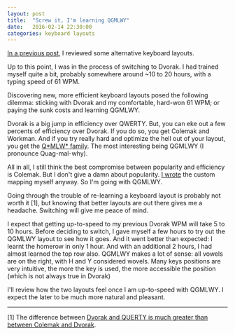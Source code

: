 ```yaml
---
layout: post
title:  "Screw it, I'm learning QGMLWY"
date:   2016-02-14 22:30:00
categories: keyboard layouts
---
```


[In a previous post](http://pinouchon.github.io/keyboard/2016/02/08/towards-a-better-keyboard.html), I reviewed
some alternative keyboard layouts.
 
Up to this point, I was in the process of switching to Dvorak. I had trained myself quite a bit, probably somewhere
around ~10 to 20 hours, with a typing speed of 61 WPM.

Discovering new, more efficient keyboard layouts posed the following dilemma: sticking with Dvorak and my comfortable,
hard-won 61 WPM; or paying the sunk costs and learning QGMLWY.


Dvorak is a big jump in efficiency over QWERTY. But, you can eke out a few percents of efficiency over Dvorak. 
If you do so, you get Colemak and Workman. And if you try really hard and optimize the hell out of your layout, you get 
the [Q\*MLW\* family](http://mkweb.bcgsc.ca/carpalx/?full_optimization). The most interesting being QGMLWY
(I pronounce Quag-mal-why).

All in all, I still think the best compromise between popularity and efficiency is Colemak. But I don't give a damn about
popularity. [I wrote](https://github.com/pinouchon/keybest) the custom mapping myself anyway. So I'm going with QGMLWY.

Going through the trouble of re-learning a keyboard layout is probably not worth it [1], but knowing that better layouts
are out there gives me a headache. Switching will give me peace of mind.

I expect that getting up-to-speed to my previous Dvorak WPM will take 5 to 10 hours. Before deciding to switch, I gave myself
a few hours to try out the QGMLWY layout to see how it goes. And it went better than expected: I learnt the homerow
in only 1 hour. And with an additional 2 hours, I had
almost learned the top row also. QGMLWY makes a lot of sense: all vowels are on the right, with H and Y considered wovels.
Many keys positions are very intuitive, the more the key is used, the more accessible the position (which is not always
true in Dvorak)

I'll review how the two layouts feel once I am up-to-speed with QGMLWY. I expect the later to be much more natural and pleasant.

----
[1] The difference between [Dvorak and QUERTY is much greater than between Colemak and Dvorak](http://mkweb.bcgsc.ca/carpalx/?popular_alternatives). 